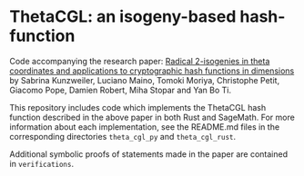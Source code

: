 # ThetaCGL: an isogeny-based hash-function

Code accompanying the research paper: [Radical 2-isogenies in theta coordinates and applications to cryptographic hash functions in dimensions](#) by Sabrina Kunzweiler, Luciano Maino, Tomoki Moriya, Christophe Petit, Giacomo Pope, Damien Robert, Miha Stopar and Yan Bo Ti.

This repository includes code which implements the ThetaCGL hash function described in the above paper in both Rust and SageMath. For more information about each implementation, see the README.md files in the corresponding directories `theta_cgl_py` and `theta_cgl_rust`.

Additional symbolic proofs of statements made in the paper are contained in `verifications`.
